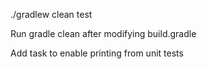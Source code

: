./gradlew clean test

Run gradle clean after modifying build.gradle

Add task to enable printing from unit tests


